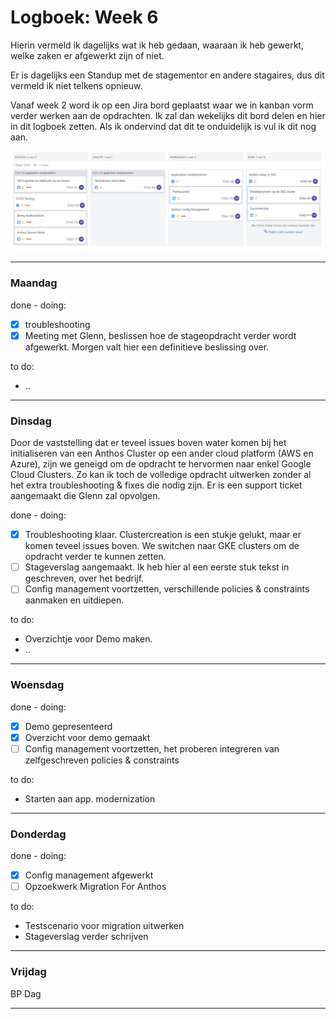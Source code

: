 # Logboek: Week 6

Hierin vermeld ik dagelijks wat ik heb gedaan, waaraan ik heb gewerkt, welke zaken er afgewerkt zijn of niet.

Er is dagelijks een Standup met de stagementor en andere stagaires, dus dit vermeld ik niet telkens opnieuw.

Vanaf week 2 word ik op een Jira bord geplaatst waar we in kanban vorm verder werken aan de opdrachten. Ik zal dan wekelijks dit bord delen en hier in dit logboek zetten. Als ik ondervind dat dit te onduidelijk is vul ik dit nog aan.

![kanban](img/kanban-w6.jpg)

---

### **Maandag**

done - doing:

- [x] troubleshooting
- [x] Meeting met Glenn, beslissen hoe de stageopdracht verder wordt afgewerkt. Morgen valt hier een definitieve beslissing over.

to do:

- ..

---

### **Dinsdag**

Door de vaststelling dat er teveel issues boven water komen bij het initialiseren van een Anthos Cluster op een ander cloud platform (AWS en Azure), zijn we geneigd om de opdracht te hervormen naar enkel Google Cloud Clusters. Zo kan ik toch de volledige opdracht uitwerken zonder al het extra troubleshooting & fixes die nodig zijn. Er is een support ticket aangemaakt die Glenn zal opvolgen.

done - doing:

- [x] Troubleshooting klaar. Clustercreation is een stukje gelukt, maar er komen teveel issues boven. We switchen naar GKE clusters om de opdracht verder te kunnen zetten.
- [ ] Stageverslag aangemaakt. Ik heb hier al een eerste stuk tekst in geschreven, over het bedrijf.
- [ ] Config management voortzetten, verschillende policies & constraints aanmaken en uitdiepen.

to do:

- Overzichtje voor Demo maken.
- ..

---

### **Woensdag**

done - doing:

- [x] Demo gepresenteerd
- [x] Overzicht voor demo gemaakt
- [ ] Config management voortzetten, het proberen integreren van zelfgeschreven policies & constraints

to do:

- Starten aan app. modernization

---

### **Donderdag**

done - doing:

- [x] Config management afgewerkt
- [ ] Opzoekwerk Migration For Anthos

to do:

- Testscenario voor migration uitwerken
- Stageverslag verder schrijven

---

### **Vrijdag**

BP Dag

---
